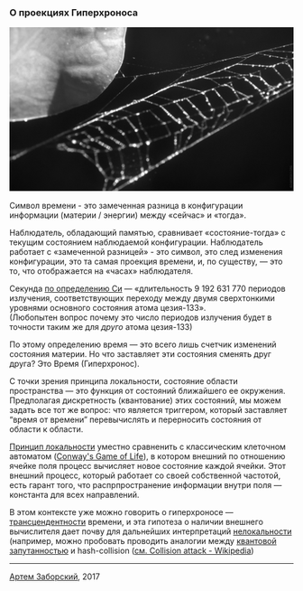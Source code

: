 ### О проекциях Гиперхроноса

![](/zeit/web.jpg)

Символ времени - это замеченная разница в конфигурации информации (материи / энергии) между «сейчас» и «тогда».  

Наблюдатель, обладающий памятью, сравнивает «состояние-тогда» с текущим состоянием наблюдаемой конфигурации.
Наблюдатель работает с «замеченной разницей» - это символ, это след изменения конфигурации, это та самая проекция времени, и, по существу, — это то, что отображается на «часах» наблюдателя.

Секунда [по определению Си](https://en.wikipedia.org/wiki/Second)  —  «длительность 9 192 631 770 периодов излучения, соответствующих переходу между двумя сверхтонкими уровнями основного состояния атома цезия-133».  
(Любопытен вопрос почему это число периодов излучения будет в точности таким же для *друго* атома цезия-133)

По этому определению время — это всего лишь счетчик изменений состояния материи. Но что заставляет эти состояния  сменять друг друга? Это Время (Гиперхронос). 

С точки зрения принципа локальности, cостояние области пространства — это функция от состояний ближайшего ее окружения. Предполагая дискретность (квантование) этих состояний, мы можем задать все тот же вопрос:  что является триггером, который заставляет “время от времени” перевычислять и перерносить состояния от области к области.

[Принцип локальности](https://en.wikipedia.org/wiki/Principle_of_locality) уместно сравненить с классическим клеточном автоматом ([Conway's Game of Life](https://en.wikipedia.org/wiki/Conway%27s_Game_of_Life)), в котором внешний по отношению ячейке поля процесс вычисляет новое состояние каждой ячейки. Этот внешний процесс, который работает со своей собственной частотой, есть гарант того, что распрпространение информации внутри поля — константа для всех направлений. 

В этом контексте уже можно говорить о гиперхроносе — [трансцендентности](https://ru.wikipedia.org/wiki/%D0%A2%D1%80%D0%B0%D0%BD%D1%81%D1%86%D0%B5%D0%BD%D0%B4%D0%B5%D0%BD%D1%82%D0%BD%D0%BE%D1%81%D1%82%D1%8C) времени, и эта гипотеза о наличии внешнего вычислителя дает почву для дальнейших интерпретаций [нелокальности](https://ru.wikipedia.org/wiki/%D0%9D%D0%B5%D0%BB%D0%BE%D0%BA%D0%B0%D0%BB%D1%8C%D0%BD%D0%BE%D1%81%D1%82%D1%8C)  (например, можно пробовать проводить аналогии между [квантовой запутанностью](https://ru.wikipedia.org/wiki/%D0%9A%D0%B2%D0%B0%D0%BD%D1%82%D0%BE%D0%B2%D0%B0%D1%8F_%D0%B7%D0%B0%D0%BF%D1%83%D1%82%D0%B0%D0%BD%D0%BD%D0%BE%D1%81%D1%82%D1%8C) и hash-collision ([cм. Collision attack - Wikipedia](https://en.wikipedia.org/wiki/Collision_attack))
  
___
[Артем Заборский](http://www.zaborskiy.org/), 2017
